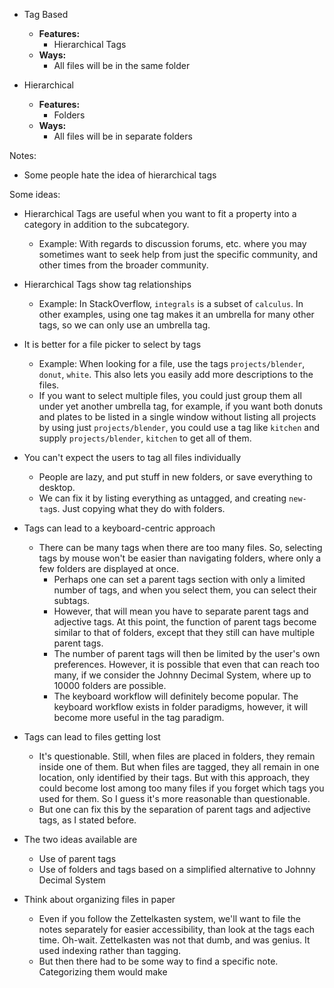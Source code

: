 - Tag Based
	- **Features:**
		- Hierarchical Tags
	- **Ways:**
		- All files will be in the same folder

- Hierarchical
	- **Features:**
		- Folders
	- **Ways:**
		- All files will be in separate folders

Notes:
- Some people hate the idea of hierarchical tags

Some ideas:
- Hierarchical Tags are useful when you want to fit a property into a category in addition to the subcategory.
	- Example: With regards to discussion forums, etc. where you may sometimes want to seek help from just the specific community, and other times from the broader community.
- Hierarchical Tags show tag relationships
	- Example: In StackOverflow, `integrals` is a subset of `calculus`. In other examples, using one tag makes it an umbrella for many other tags, so we can only use an umbrella tag.
- It is better for a file picker to select by tags
	- Example: When looking for a file, use the tags `projects/blender`, `donut`, `white`. This also lets you easily add more descriptions to the files.
	- If you want to select multiple files, you could just group them all under yet another umbrella tag, for example, if you want both donuts and plates to be listed in a single window without listing all projects by using just `projects/blender`, you could use a tag like `kitchen` and supply `projects/blender`, `kitchen` to get all of them.
- You can't expect the users to tag all files individually
	- People are lazy, and put stuff in new folders, or save everything to desktop.
	- We can fix it by listing everything as untagged, and creating `new-tag`s. Just copying what they do with folders.
- Tags can lead to a keyboard-centric approach
	- There can be many tags when there are too many files. So, selecting tags by mouse won't be easier than navigating folders, where only a few folders are displayed at once.
		- Perhaps one can set a parent tags section with only a limited number of tags, and when you select them, you can select their subtags.
		- However, that will mean you have to separate parent tags and adjective tags. At this point, the function of parent tags become similar to that of folders, except that they still can have multiple parent tags.
		- The number of parent tags will then be limited by the user's own preferences. However, it is possible that even that can reach too many, if we consider the Johnny Decimal System, where up to 10000 folders are possible.
		- The keyboard workflow will definitely become popular. The keyboard workflow exists in folder paradigms, however, it will become more useful in the tag paradigm.
- Tags can lead to files getting lost
	- It's questionable. Still, when files are placed in folders, they remain inside one of them. But when files are tagged, they all remain in one location, only identified by their tags. But with this approach, they could become lost among too many files if you forget which tags you used for them. So I guess it's more reasonable than questionable.
	- But one can fix this by the separation of parent tags and adjective tags, as I stated before.
- The two ideas available are
	- Use of parent tags
	- Use of folders and tags based on a simplified alternative to Johnny Decimal System

- Think about organizing files in paper
	- Even if you follow the Zettelkasten system, we'll want to file the notes separately for easier accessibility, than look at the tags each time. Oh-wait. Zettelkasten was not that dumb, and was genius. It used indexing rather than tagging.
	- But then there had to be some way to find a specific note. Categorizing them would make 
